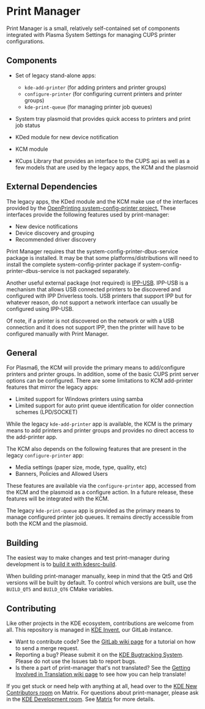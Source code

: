 # Print Manager

Print Manager is a small, relatively self-contained set of components integrated with Plasma System Settings for managing CUPS printer configurations.


## Components

* Set of legacy stand-alone apps:
  * `kde-add-printer` (for adding printers and printer groups)
  * `configure-printer` (for configuring current printers and printer groups)
  * `kde-print-queue` (for managing printer job queues)

* System tray plasmoid that provides quick access to printers and print job status

* KDed module for new device notification

* KCM module 

* KCups Library that provides an interface to the CUPS api as well as a few models that are used by the legacy apps, the KCM and the plasmoid


## External Dependencies

The legacy apps, the KDed module and the KCM make use of the interfaces provided by the [OpenPrinting system-config-printer project.](https://github.com/OpenPrinting/system-config-printer)  These interfaces provide the following features used by print-manager:

* New device notifications
* Device discovery and grouping
* Recommended driver discovery

Print Manager requires that the system-config-printer-dbus-service package is installed.  It may be that some platforms/distributions will need to install the complete system-config-printer package if system-config-printer-dbus-service is not packaged separately.

Another useful external package (not required) is [IPP-USB](https://github.com/OpenPrinting/ipp-usb).  IPP-USB is a mechanism that allows USB connected printers to be discovered and configured with IPP Driverless tools.  USB printers that support IPP but for whatever reason, do not support a network interface can usually be configured using IPP-USB.

Of note, if a printer is not discovered on the network or with a USB connection and it does not support IPP, then the printer will have to be configured manually with Print Manager.


## General

For Plasma6, the KCM will provide the primary means to add/configure printers and printer groups.  In addition, some of the basic CUPS print server options can be configured.  There are some limitations to KCM add-printer features that mirror the legacy apps:

* Limited support for Windows printers using samba
* Limited support for auto print queue identification for older connection schemes (LPD/SOCKET)

While the legacy `kde-add-printer` app is available, the KCM is the primary means to add printers and printer groups and provides no direct access to the add-printer app.

The KCM also depends on the following features that are present in the legacy `configure-printer` app:

* Media settings (paper size, mode, type, quality, etc)
* Banners, Policies and Allowed Users
  
These features are available via the `configure-printer` app, accessed from the KCM and the plasmoid as a configure action.  In a future release, these features will be integrated with the KCM.

The legacy `kde-print-queue` app is provided as the primary means to manage configured printer job queues.  It remains directly accessible from both the KCM and the plasmoid.


## Building

The easiest way to make changes and test print-manager during development is to [build it with kdesrc-build](https://community.kde.org/Get_Involved/development/Build_software_with_kdesrc-build).

When building print-manager manually, keep in mind that the Qt5 and Qt6 versions will be built by default. To control which versions are built, use the `BUILD_QT5` and `BUILD_QT6` CMake variables.


## Contributing

Like other projects in the KDE ecosystem, contributions are welcome from all. This repository is managed in [KDE Invent](https://invent.kde.org/plasma/print-manager), our GitLab instance.

* Want to contribute code? See the [GitLab wiki page](https://community.kde.org/Infrastructure/GitLab) for a tutorial on how to send a merge request.
* Reporting a bug? Please submit it on the [KDE Bugtracking System](https://bugs.kde.org/enter_bug.cgi?format=guided&product=print-manager). Please do not use the Issues
tab to report bugs.
* Is there a part of print-manager that's not translated? See the [Getting Involved in Translation wiki page](https://community.kde.org/Get_Involved/translation) to see how
you can help translate!

If you get stuck or need help with anything at all, head over to the [KDE New Contributors room](https://go.kde.org/matrix/#/#kde-welcome:kde.org) on Matrix. For questions about print-manager, please ask in the [KDE Development room](https://go.kde.org/matrix/#/#kde-devel:kde.org). See [Matrix](https://community.kde.org/Matrix) for more details.
